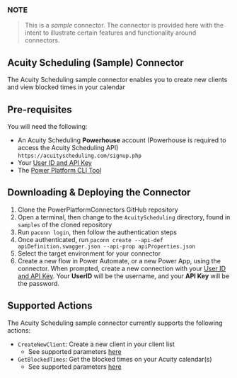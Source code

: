 
### NOTE
> This is a *sample* connector.  The connector is provided here with the intent to illustrate certain features and functionality around connectors.

## Acuity Scheduling (Sample) Connector
The Acuity Scheduling sample connector enables you to create new clients and view blocked times in your calendar

## Pre-requisites
You will need the following:
* An Acuity Scheduling **Powerhouse** account (Powerhouse is required to access the Acuity Scheduling API) `https://acuityscheduling.com/signup.php`
* Your [User ID and API Key](https://secure.acuityscheduling.com/app.php?action=settings&key=api)
* The [Power Platform CLI Tool](https://docs.microsoft.com/en-us/connectors/custom-connectors/paconn-cli)

## Downloading & Deploying the Connector
1. Clone the PowerPlatformConnectors GitHub repository
2. Open a terminal, then change to the `AcuityScheduling` directory, found in `samples` of the cloned repository
3. Run `paconn login`, then follow the authentication steps
4. Once authenticated, run `paconn create --api-def apiDefinition.swagger.json --api-prop apiProperties.json`
5. Select the target environment for your connector
6. Create a new flow in Power Automate, or a new Power App, using the connector. When prompted, create a new connection with your [User ID and API Key](https://secure.acuityscheduling.com/app.php?action=settings&key=api). Your **UserID** will be the username, and your **API Key** will be the password. 


## Supported Actions
The Acuity Scheduling sample connector currently supports the following actions:
* `CreateNewClient`:  Create a new client in your client list
    - See supported parameters [here](https://developers.acuityscheduling.com/reference#post-clients)
* `GetBlockedTimes`: Get the blocked times on your Acuity calendar(s)
    - See supported parameters [here](https://developers.acuityscheduling.com/reference#blocks)

